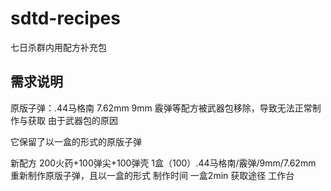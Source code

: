 # sdtd-recipes
七日杀群内用配方补充包

## 需求说明

原版子弹：.44马格南 7.62mm 9mm 霰弹等配方被武器包移除，导致无法正常制作与获取
由于武器包的原因

它保留了以一盒的形式的原版子弹

新配方
200火药+100弹尖+100弹壳
1盒（100）.44马格南/霰弹/9mm/7.62mm
重新制作原版子弹，且以一盒的形式
制作时间 一盒2min
获取途径 工作台
